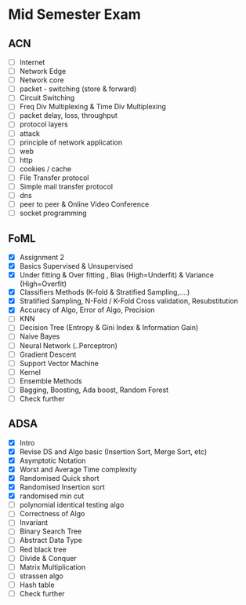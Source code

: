 # Mid Semester Exam

## ACN
- [ ] Internet
- [ ] Network Edge
- [ ] Network core
- [ ] packet - switching (store & forward)
- [ ] Circuit Switching
- [ ] Freq Div Multiplexing & Time Div Multiplexing
- [ ] packet delay, loss, throughput 
- [ ] protocol layers
- [ ] attack
- [ ] principle of network application 
- [ ] web
- [ ] http
- [ ] cookies / cache
- [ ] File Transfer protocol
- [ ] Simple mail transfer protocol
- [ ] dns
- [ ] peer to peer & Online Video Conference
- [ ] socket programming 

## FoML
- [x] Assignment 2
- [x] Basics Supervised & Unsupervised
- [x] Under fitting & Over fitting , Bias (High=Underfit) & Variance (High=Overfit)
- [x] Classifiers Methods (K-fold & Stratified Sampling,....)
- [x] Stratified Sampling, N-Fold / K-Fold Cross validation, Resubstitution
- [x] Accuracy of Algo, Error of Algo, Precision
- [ ] KNN
- [ ] Decision Tree (Entropy & Gini Index & Information Gain)
- [ ] Naive Bayes 
- [ ] Neural Network (..Perceptron)
- [ ] Gradient Descent
- [ ] Support Vector Machine 
- [ ] Kernel 
- [ ] Ensemble Methods
- [ ] Bagging, Boosting, Ada boost, Random Forest
- [ ] Check further

##  ADSA
- [x] Intro
- [x] Revise DS and Algo basic (Insertion Sort, Merge Sort, etc)
- [x] Asymptotic Notation 
- [x] Worst and Average Time complexity 
- [x] Randomised Quick short 
- [x] Randomised Insertion sort
- [x] randomised min cut
- [ ] polynomial identical testing algo
- [ ] Correctness of Algo
- [ ] Invariant 
- [ ] Binary Search Tree
- [ ] Abstract Data Type
- [ ] Red black tree 
- [ ] Divide & Conquer 
- [ ] Matrix Multiplication 
- [ ] strassen algo
- [ ] Hash table 
- [ ] Check further 
